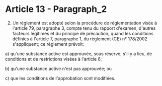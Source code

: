 # Article 13 - Paragraph_2

2. Un règlement est adopté selon la procédure de réglementation visée à l'article 79, paragraphe 3, compte tenu du rapport d'examen, d'autres facteurs légitimes et du principe de précaution, quand les conditions définies à l'article 7, paragraphe 1, du règlement (CE) n° 178/2002 s'appliquent; ce règlement prévoit:

a) qu'une substance active est approuvée, sous réserve, s'il y a lieu, de conditions et de restrictions visées à l'article 6;

b) qu'une substance active n'est pas approuvée; ou

c) que les conditions de l'approbation sont modifiées.
